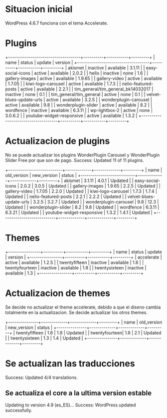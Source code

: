 # Situacion inicial
WordPress 4.6.7 funciona con el tema Accelerate.

# Plugins

+------------------------------------+----------+-----------+---------+
| name                               | status   | update    | version |
+------------------------------------+----------+-----------+---------+
| akismet                            | inactive | available | 3.1.11  |
| easy-social-icons                  | active   | available | 2.0.2   |
| hello                              | inactive | none      | 1.6     |
| gallery-images                     | active   | available | 1.9.65  |
| gallery-video                      | active   | available | 1.7.05  |
| kiwi-logo-carousel                 | active   | available | 1.7.3   |
| nelio-featured-posts               | active   | available | 2.2.1   |
| tim_general/tim_general_bk14032017 | inactive | none      | 0.1     |
| tim_general/tim_general            | active   | none      | 0.1     |
| velvet-blues-update-urls           | active   | available | 3.2.5   |
| wonderplugin-carousel              | active   | available | 9.8     |
| wonderplugin-slider                | active   | available | 8.2     |
| wordfence                          | inactive | available | 6.3.11  |
| wp-lightbox-2                      | active   | none      | 3.0.6.2 |
| youtube-widget-responsive          | active   | available | 1.3.2   |
+------------------------------------+----------+-----------+---------+


# Actualizacion de plugins
No se puede actualizar los plugins WonderPlugin Carousel y WonderPlugin Slider Free por que son de pago. Success: Updated 11 of 11 plugins.

+---------------------------+-------------+-------------+---------+
| name                      | old_version | new_version | status  |
+---------------------------+-------------+-------------+---------+
| akismet                   | 3.1.11      | 4.0.1       | Updated |
| easy-social-icons         | 2.0.2       | 3.0.5       | Updated |
| gallery-images            | 1.9.65      | 2.2.5       | Updated |
| gallery-video             | 1.7.05      | 2.2.0       | Updated |
| kiwi-logo-carousel        | 1.7.3       | 1.7.4       | Updated |
| nelio-featured-posts      | 2.2.1       | 2.2.2       | Updated |
| velvet-blues-update-urls  | 3.2.5       | 3.2.7       | Updated |
| wonderplugin-carousel     | 9.8         | 12.3        | Updated |
| wonderplugin-slider       | 8.2         | 9.8         | Updated |
| wordfence                 | 6.3.11      | 6.3.21      | Updated |
| youtube-widget-responsive | 1.3.2       | 1.4.1       | Updated |
+---------------------------+-------------+-------------+---------+


# Themes

+----------------+----------+-----------+---------+
| name           | status   | update    | version |
+----------------+----------+-----------+---------+
| accelerate     | active   | available | 1.2.5   |
| twentyfifteen  | inactive | available | 1.6     |
| twentyfourteen | inactive | available | 1.8     |
| twentysixteen  | inactive | available | 1.3     |
+----------------+----------+-----------+---------+

# Actualizacion de themes
Se decide no actualizar el theme accelerate, debido a que el diseno cambia totalmente en la actualizacion. Se decide actualizar los otros themes. 

+---------------+-------------+-------------+---------+
| name          | old_version | new_version | status  |
+---------------+-------------+-------------+---------+
| twentyfifteen | 1.6         | 1.9         | Updated |
| twentyfourteen| 1.8         | 2.1         | Updated |
| twentysixteen | 1.3         | 1.4         | Updated |
+---------------+-------------+-------------+---------+

# Se actualizan las traducciones
Success: Updated 4/4 translations.

## Se actualiza el core a la ultima version estable

Updating to version 4.9 (es_ES)...
Success: WordPress updated successfully.

